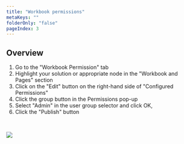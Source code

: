 ```yaml
---
title: "Workbook permissions"
metaKeys: ""
folderOnly: "false"
pageIndex: 3
---
```

## Overview

1. Go to the "Workbook Permission" tab
2. Highlight your solution or appropriate node in the "Workbook and Pages" section
3. Click on the "Edit" button on the right-hand side of "Configured Permissions"
4. Click the group button in the Permissions pop-up
5. Select "Admin" in the user group selector and click OK,
6. Click the "Publish" button

<br/>

![](https://profitbasedocs.blob.core.windows.net/plannerimages/workbook_permissions.png)

